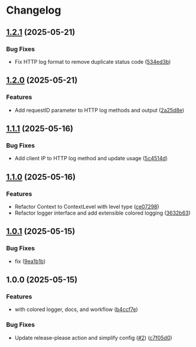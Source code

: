 # Changelog

## [1.2.1](https://github.com/ayberkgezer/gocolorlog/compare/v1.2.0...v1.2.1) (2025-05-21)


### Bug Fixes

* Fix HTTP log format to remove duplicate status code ([534ed3b](https://github.com/ayberkgezer/gocolorlog/commit/534ed3bdd228efbf7e21edda6b0bf683c7d90726))

## [1.2.0](https://github.com/ayberkgezer/gocolorlog/compare/v1.1.1...v1.2.0) (2025-05-21)


### Features

* Add requestID parameter to HTTP log methods and output ([2a25d8e](https://github.com/ayberkgezer/gocolorlog/commit/2a25d8e742289aa0d8f8265a6534e746104c41a0))

## [1.1.1](https://github.com/ayberkgezer/gocolorlog/compare/v1.1.0...v1.1.1) (2025-05-16)


### Bug Fixes

* Add client IP to HTTP log method and update usage ([5c4514d](https://github.com/ayberkgezer/gocolorlog/commit/5c4514daa812c925834471b6863f9b07f84cb5bc))

## [1.1.0](https://github.com/ayberkgezer/gocolorlog/compare/v1.0.1...v1.1.0) (2025-05-16)


### Features

* Refactor Context to ContextLevel with level type ([ce07298](https://github.com/ayberkgezer/gocolorlog/commit/ce072981cb3cb582378f7949a479f4e91030762d))
* Refactor logger interface and add extensible colored logging ([3632b63](https://github.com/ayberkgezer/gocolorlog/commit/3632b634e75c3048f6da4fee77d5761356c0262b))

## [1.0.1](https://github.com/ayberkgezer/gocolorlog/compare/v1.0.0...v1.0.1) (2025-05-15)


### Bug Fixes

* fix ([9ea1b1b](https://github.com/ayberkgezer/gocolorlog/commit/9ea1b1bf0c5b2f76d0f9a4f9818bebd06f825b92))

## 1.0.0 (2025-05-15)


### Features

* with colored logger, docs, and workflow ([b4ccf7e](https://github.com/ayberkgezer/gocolorlog/commit/b4ccf7eacf66af22aadd3fd27f2847fb5a7ae652))


### Bug Fixes

* Update release-please action and simplify config ([#2](https://github.com/ayberkgezer/gocolorlog/issues/2)) ([c7f05d0](https://github.com/ayberkgezer/gocolorlog/commit/c7f05d0f8a5cd8597e4818644e43fa34a5dba081))
